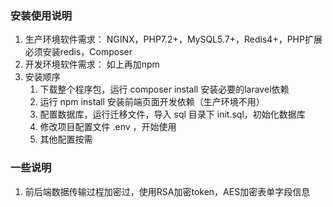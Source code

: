 ### 安装使用说明
1. 生产环境软件需求：
    NGINX，PHP7.2+，MySQL5.7+，Redis4+，PHP扩展必须安装redis，Composer
2. 开发环境软件需求：
    如上再加npm
3. 安装顺序
    1. 下载整个程序包，运行 composer install 安装必要的laravel依赖
    2. 运行 npm install 安装前端页面开发依赖（生产环境不用）
    3. 配置数据库，运行迁移文件，导入 sql 目录下 init.sql，初始化数据库
    4. 修改项目配置文件 .env ，开始使用
    5. 其他配置按需


### 一些说明
1. 前后端数据传输过程加密过，使用RSA加密token，AES加密表单字段信息